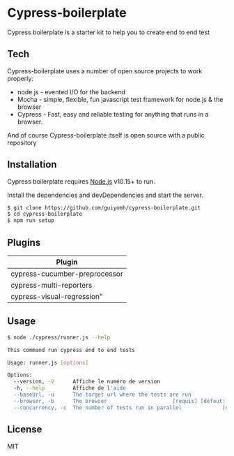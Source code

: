 # Cypress-boilerplate

Cypress boilerplate is a starter kit to help you to create end to end test

## Tech

Cypress-boilerplate uses a number of open source projects to work properly:

-   node.js - evented I/O for the backend
-   Mocha - simple, flexible, fun javascript test framework for node.js & the browser
-   Cypress - Fast, easy and reliable testing for anything that runs in a browser.

And of course Cypress-boilerplate itself is open source with a public repository

## Installation

Cypress boilerplate requires [Node.js](https://nodejs.org/) v10.15+ to run.

Install the dependencies and devDependencies and start the server.

```sh
$ git clone https://github.com/guiyomh/cypress-boilerplate.git
$ cd cypress-boilerplate
$ npm run setup
```

## Plugins

| Plugin                        |
| ----------------------------- |
| cypress-cucumber-preprocessor |
| cypress-multi-reporters       |
| cypress-visual-regression"    |

## Usage

```sh
$ node ./cypress/runner.js --help

This command run cypress end to end tests

Usage: runner.js [options]

Options:
  --version, -V      Affiche le numéro de version                      [booléen]
  -h, --help         Affiche de l'aide                                 [booléen]
  --baseUrl, -u      The target url where the tests are run             [requis]
  --browser, -b      The browser                     [requis] [défaut: "chrome"]
  --concurrency, -c  The number of tests run in parallel             [défaut: 1]
```

## License

MIT
